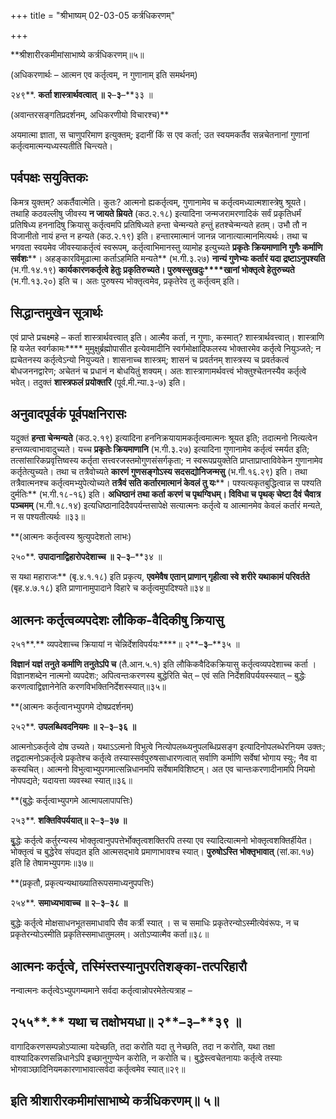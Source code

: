 +++
title = "श्रीभाष्यम् 02-03-05 कर्त्रधिकरणम्"

+++
<div claऽऽ="elementor-widget-container">

**श्रीशारीरकमीमांसाभाष्ये कर्त्रधिकरणम्॥५॥

(अधिकरणार्थः – आत्मन एव कर्तृत्वम्, न गुणानाम् इति समर्थनम्)

२४९**. **कर्ता शास्त्रार्थवत्वात् ॥ २**–**३**–**३३ ॥

(अवान्तरसङ्गतिप्रदर्शनम्, अधिकरणीयो विचारश्च)**

अयमात्मा ज्ञाता, स चाणुपरिमाण इत्युक्तम्; इदानीं किं स एव कर्ता; उत स्वयमकर्तैव सन्नचेतनानां गुणानां कर्तृत्वमात्मन्यध्यस्यतीति चिन्त्यते।

## पर्वपक्षः सयुक्तिकः

किमत्र युक्तम्? अकर्तैवात्मेति। कुतः? आत्मनो ह्यकर्तृत्वम्, गुणानामेव च कर्तृत्वमध्यात्मशास्त्रेषु श्रूयते। तथाहि कठवल्लीषु जीवस्य **न जायते म्रियते** (कठ.२.१८) इत्यादिना जन्मजरामरणादिकं सर्वं प्रकृतिधर्मं प्रतिषिध्य हननादिषु क्रियासु कर्तृत्वमपि प्रतिषिध्यते हन्ता चेन्मन्यते हन्तुं हतश्चेन्मन्यते हतम्। उभौ तौ न विजानीतो नायं हन्त न हन्यते (कठ.२.१९) इति। हन्तारमात्मानं जानन्न जानात्यात्मानमित्यर्थः। तथा च भगवता स्वयमेव जीवस्याकर्तृत्वं स्वरूपम्, कर्तृत्वाभिमानस्तु व्यामोह इत्युच्यते **प्रकृतेः क्रियमाणानि गुणैः कर्माणि सर्वशः****। अहङ्कारविमूढात्मा कर्ताऽहमिति मन्यते** (भ.गी.३.२७) **नान्यं गुणेभ्यः कर्तारं यदा द्रष्टाऽनुपश्यति** (भ.गी.१४.१९) **कार्यकारणकर्तृत्वे हेतुः प्रकृतिरुच्यते। पुरुषस्सुखदुः****खानां भोक्तृत्वे हेतुरुच्यते** (भ.गी.१३.२०) इति च। अतः पुरुषस्य भोक्तृत्वमेव, प्रकृतेरेव तु कर्तृत्वम् इति।

## सिद्धान्तमुखेन सूत्रार्थः

एवं प्राप्ते प्रचक्ष्महे – कर्ता शास्त्रार्थवत्त्वात् इति। आत्मैव कर्ता, न गुणाः, कस्मात्? शास्त्रार्थवत्त्वात्। शास्त्राणि हि यजेत स्वर्गकामः**** मुमुक्षुर्ब्रह्मोपासीत इत्येवमादीनि स्वर्गमोक्षादिफलस्य भोक्तारमेव कर्तृत्वे नियुञ्जते; न ह्यचेतनस्य कर्तृत्वेऽन्यो नियुज्यते। शासनाच्च शास्त्रम्; शासनं च प्रवर्तनम् शास्त्रस्य च प्रवर्तकत्वं बोधजननद्वारेण; अचेतनं च प्रधानं न बोधयितुं शक्यम्। अतः शास्त्राणामर्थवत्त्वं भोक्तुश्चेतनस्यैव कर्तृत्वे भवेत्। तदुक्तं **शास्त्रफलं प्रयोक्तरि** (पूर्व.मी.न्या.३-७) इति।

## अनुवादपूर्वकं पूर्वपक्षनिरासः

यदुक्तं **हन्ता चेन्मन्यते** (कठ.२.१९) इत्यादिना हननिक्रयायामकर्तृत्वमात्मनः श्रूयत इति; तदात्मनो नित्यत्वेन हन्तव्यत्वाभावादुच्यते। यच्च **प्रकृतेः क्रियमाणानि** (भ.गी.३.२७) इत्यादिना गुणानामेव कर्तृत्वं स्मर्यत इति; तत्सांसारिकप्रवृत्तिष्वस्य कर्तृता सत्त्वरजस्तमोगुणसंसर्गकृता; न स्वरूपप्रयुक्तेति प्राप्ताप्राप्ताविवेकेन गुणानामेव कर्तृतेत्युच्यते। तथा च तत्रैवोच्यते **कारणं गुणसङ्गोऽस्य सदसद्योनिजन्मसु** (भ.गी.१६.२९) इति। तथा तत्रैवात्मनश्च कर्तृत्वमभ्युपेत्योच्यते **तत्रैवं सति कर्तारमात्मानं केवलं तु यः****। पश्यत्यकृतबुद्धित्वान्न स पश्यति दुर्मतिः** (भ.गी.१८-१६) इति। **अधिष्ठानं तथा कर्ता करणं च पृथग्विधम्।
विविधा च पृथक् चेष्टा दैवं चैवात्र पञ्चमम्** (भ.गी.१८.१४) इत्यधिष्ठानादिदैवपर्यन्तसापेक्षे सत्यात्मनः कर्तृत्वे य आत्मानमेव केवलं कर्तारं मन्यते, न स पश्यतीत्यर्थः ॥३३॥

**(आत्मनः कर्तृत्वस्य श्रुत्युपदेशतो लाभः)

२५०**. **उपादानाद्विहारोपदेशाच्च ॥ २**–**३**–**३४ ॥

स यथा महाराजः** (बृ.४.१.१८) इति प्रकृत्य, **एवमेवैष एतान् प्राणान् गृहीत्वा स्वे शरीरे यथाकामं परिवर्तते** (बृह.४.७.१८) इति प्राणानामुपादाने विहारे च कर्तृत्वमुपदिश्यते॥३४॥

## आत्मनः कर्तृत्वव्यपदेशः लौकिक-वैदिकीषु क्रियासु

२५१**.** व्यपदेशाच्च क्रियायां न चेन्निर्देशविपर्ययः****॥ २**–**३**–**३५ ॥

**विज्ञानं यज्ञं तनुते कर्माणि तनुतेऽपि च** (तै.आन.५.१) इति लौकिकवैदिकक्रियासु कर्तृत्वव्यपदेशाच्च कर्ता । विज्ञानशब्देन नात्मनो व्यपदेशः; अपित्वन्तःकरणस्य बुद्धेरिति चेत् – एवं सति निर्देशविपर्ययस्स्यात् – बुद्धेः करणत्वाद्विज्ञानेनेति करणविभक्तिनिर्देशस्स्यात्॥३५॥

**(आत्मनः कर्तृत्वानभ्युपगमे दोषप्रदर्शनम्)

२५२**. **उपलब्धिवदनियमः ॥ २**–**३**–**३६ ॥**

आत्मनोऽकर्तृत्वे दोष उच्यते। यथाऽऽत्मनो विभुत्वे नित्योपलब्ध्यनुपलब्धिप्रसङ्ग इत्यादिनोपलब्धेरनियम उक्तः; तद्वदात्मनोऽकर्तृत्वे प्रकृतेश्च कर्तृत्वे तस्यास्सर्वपुरुषसाधारणत्वात् सर्वाणि कर्माणि सर्वेषां भोगाय स्युः; नैव वा कस्यचित्। आत्मनो विभुत्वाभ्युपगमात्सन्निधानमपि सर्वेषामविशिष्टम्। अत एव चान्तःकरणादीनामपि नियमो नोपपद्यते; यदायत्ता व्यवस्था स्यात्॥३६॥

**(बुद्धेः कर्तृत्वाभ्युपगमे आत्मापलापापत्तिः)

२५३**. **शक्तिविपर्ययात्॥ २**–**३**–**३७ ॥**

बृुद्धेः कर्तृत्वे कर्तुरन्यस्य भोक्तृत्वानुपपत्तेर्भोक्तृत्वशक्तिरपि तस्या एव स्यादित्यात्मनो भोक्तृत्वशक्तिर्हीयेत। भोक्तृत्वं च बुद्धेरेव संपद्यत इति आत्मसद्भावे प्रमाणाभावश्च स्यात्। **पुरुषोऽस्ति भोक्तृभावात्** (सां.का.१७) इति हि तेषामभ्युपगमः॥३७॥

**(प्रकृतौ, प्रकृत्यन्यथाख्यातिरूपसमाध्यनुपपत्तिः)

२५४**. **समाध्यभावाच्च ॥ २**–**३**–**३८ ॥**

बुद्धेः कर्तृत्वे मोक्षसाधनभूतसमाधावपि सैव कर्त्री स्यात् । स च समाधिः प्रकृतेरन्योऽस्मीत्येवंरूपः, न च प्रकृतेरन्योऽस्मीति प्रकृतिस्समाधातुमलम्। अतोऽप्यात्मैव कर्ता॥३८॥

## आत्मनः कर्तृत्वे, तस्मिंस्तस्यानुपरतिशङ्का-तत्परिहारौ

नन्वात्मनः कर्तृत्वेऽभ्युपगम्यमाने सर्वदा कर्तृत्वान्नोपरमेतेत्यत्राह –

## २५५**.** यथा च तक्षोभयधा॥ २**–**३**–**३९ ॥

वागादिकरणसम्पन्नोऽप्यात्मा यदेच्छति, तदा करोति यदा तु नेच्छति, तदा न करोति, यथा तक्षा वाश्यादिकरणसन्निधानेऽपि इच्छानुगुण्येन करोति, न करोति च। बुद्धेस्त्वचेतनायाः कर्तृत्वे तस्याः भोगवाञ्छादिनियमकारणाभावात्सर्वदा कर्तृत्वमेव स्यात्॥२९॥

## इति श्रीशारीरकमीमांसाभाष्ये कर्त्रधिकरणम्॥ ५॥

</div>
